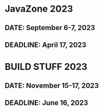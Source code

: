 # JavaZone 2023 #
## DATE: September 6-7, 2023 ##
## DEADLINE: April 17, 2023 ##

# BUILD STUFF 2023 #
## DATE: November 15-17, 2023 ##
## DEADLINE: June 16, 2023 ##

